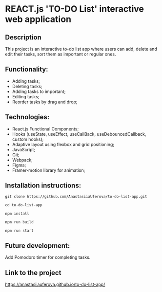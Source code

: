 # REACT.js 'TO-DO List' interactive web application 

## Description

This project is an interactive to-do list app where users can add, delete and edit their tasks, sort them as important or regular ones. 

## Functionality:

* Adding tasks;
* Deleting tasks;
* Adding tasks to important;
* Editing tasks;
* Reorder tasks by drag and drop;

## Technologies:

* React.js Functional Components;
* Hooks (useState, useEffect, useCallBack, useDebouncedCallback, custom hooks);
* Adaptive layout using flexbox and grid positioning;
* JavaScript;
* Git;
* Webpack;
* Figma;
* Framer-motion library for animation;

## Installation instructions:

```
git clone https://github.com/AnastasiiaUferova/to-do-list-app.git

cd to-do-list-app

npm install 

npm run build

npm run start
```
## Future development:

Add Pomodoro timer for completing tasks.

## Link to the project
https://anastasiiauferova.github.io/to-do-list-app/
